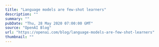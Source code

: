 ```yaml
---
title: "Language models are few-shot learners"
description: ""
summary: ""
pubDate: "Thu, 28 May 2020 07:00:00 GMT"
source: "OpenAI Blog"
url: "https://openai.com/blog/language-models-are-few-shot-learners"
thumbnail: ""
---
```


